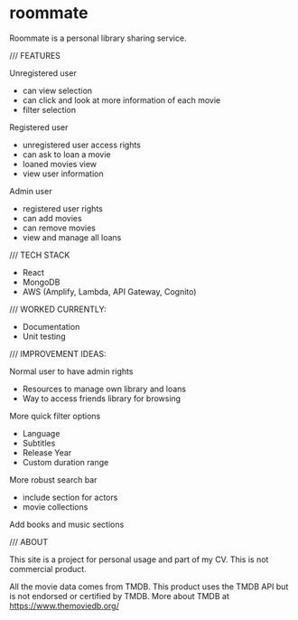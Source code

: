 # roommate
Roommate is a personal library sharing service.

/// FEATURES

Unregistered user
  - can view selection
  - can click and look at more information of each movie
  - filter selection
 
 Registered user
  - unregistered user access rights
  - can ask to loan a movie
  - loaned movies view
  - view user information
  
  Admin user
   - registered user rights
   - can add movies
   - can remove movies
   - view and manage all loans
   
/// TECH STACK
   
- React
- MongoDB
- AWS (Amplify, Lambda, API Gateway, Cognito)
    
/// WORKED CURRENTLY:

- Documentation
- Unit testing
    
/// IMPROVEMENT IDEAS:

Normal user to have admin rights
- Resources to manage own library and loans
- Way to access friends library for browsing

More quick filter options
- Language
- Subtitles
- Release Year
- Custom duration range

More robust search bar
- include section for actors
- movie collections

Add books and music sections
    
/// ABOUT

This site is a project for personal usage and part of my CV. This is not commercial product.

All the movie data comes from TMDB. This product uses the TMDB API but is not endorsed or certified by TMDB. More about TMDB at https://www.themoviedb.org/